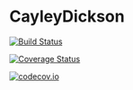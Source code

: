 # CayleyDickson

[![Build Status](https://travis-ci.org/meirizarrygelpi/CayleyDickson.jl.svg?branch=master)](https://travis-ci.org/meirizarrygelpi/CayleyDickson.jl)

[![Coverage Status](https://coveralls.io/repos/meirizarrygelpi/CayleyDickson.jl/badge.svg?branch=master&service=github)](https://coveralls.io/github/meirizarrygelpi/CayleyDickson.jl?branch=master)

[![codecov.io](http://codecov.io/github/meirizarrygelpi/CayleyDickson.jl/coverage.svg?branch=master)](http://codecov.io/github/meirizarrygelpi/CayleyDickson.jl?branch=master)

